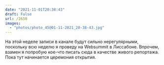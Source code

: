 ```yaml
---
date: "2021-11-01T20:38:43"
draft: False
url: /2650
images:
  - "photos/photo_45@01-11-2021_20-38-43.jpg"
---
```


На этой неделе записи в канале будут сильно нерегулярными, поскольку всю неделю я проведу на Websummit в Лиссабоне. Впрочем, взамен я попробую кое-что писать сюда в качестве живого репортажа. Пока тут начинается церемония открытия.

